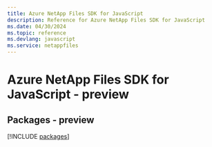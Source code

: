 ```yaml
---
title: Azure NetApp Files SDK for JavaScript
description: Reference for Azure NetApp Files SDK for JavaScript
ms.date: 04/30/2024
ms.topic: reference
ms.devlang: javascript
ms.service: netappfiles
---
```

# Azure NetApp Files SDK for JavaScript - preview
## Packages - preview
[!INCLUDE [packages](netapp-files-index.md)]